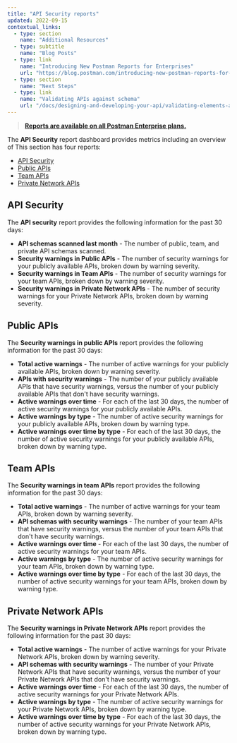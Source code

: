 ```yaml
---
title: "API Security reports"
updated: 2022-09-15
contextual_links:
  - type: section
    name: "Additional Resources"
  - type: subtitle
    name: "Blog Posts"
  - type: link
    name: "Introducing New Postman Reports for Enterprises"
    url: "https://blog.postman.com/introducing-new-postman-reports-for-enterprises/"
  - type: section
    name: "Next Steps"
  - type: link
    name: "Validating APIs against schema"
    url: "/docs/designing-and-developing-your-api/validating-elements-against-schema/"
---
```


> [**Reports are available on all Postman Enterprise plans.**](https://www.postman.com/pricing)

The **API Security** report dashboard provides metrics including an overview of <!-- TODO: fill this in --> This section has four reports:

* [API Security](#api-security)
* [Public APIs](#public-apis)
* [Team APIs](#team-apis)
* [Private Network APIs](#private-network-apis)

## API Security

The **API security** report provides the following information for the past 30 days:

* **API schemas scanned last month** - The number of public, team, and private API schemas scanned.
* **Security warnings in Public APIs** - The number of security warnings for your publicly available APIs, broken down by warning severity.
* **Security warnings in Team APIs** - The number of security warnings for your team APIs, broken down by warning severity.
* **Security warnings in Private Network APIs** - The number of security warnings for your Private Network APIs, broken down by warning severity.

## Public APIs

The **Security warnings in public APIs** report provides the following information for the past 30 days:

* **Total active warnings** - The number of active warnings for your publicly available APIs, broken down by warning severity.
* **APIs with security warnings** - The number of your publicly available APIs that have security warnings, versus the number of your publicly available APIs that don't have security warnings.
* **Active warnings over time** - For each of the last 30 days, the number of active security warnings for your publicly available APIs.
* **Active warnings by type** - The number of active security warnings for your publicly available APIs, broken down by warning type.
* **Active warnings over time by type** - For each of the last 30 days, the number of active security warnings for your publicly available APIs, broken down by warning type.

## Team APIs

The **Security warnings in team APIs** report provides the following information for the past 30 days:

* **Total active warnings** - The number of active warnings for your team APIs, broken down by warning severity.
* **API schemas with security warnings** - The number of your team APIs that have security warnings, versus the number of your team APIs that don't have security warnings.
* **Active warnings over time** - For each of the last 30 days, the number of active security warnings for your team APIs.
* **Active warnings by type** - The number of active security warnings for your team APIs, broken down by warning type.
* **Active warnings over time by type** - For each of the last 30 days, the number of active security warnings for your team APIs, broken down by warning type.

## Private Network APIs

The **Security warnings in Private Network APIs** report provides the following information for the past 30 days:

* **Total active warnings** - The number of active warnings for your Private Network APIs, broken down by warning severity.
* **API schemas with security warnings** - The number of your Private Network APIs that have security warnings, versus the number of your Private Network APIs that don't have security warnings.
* **Active warnings over time** - For each of the last 30 days, the number of active security warnings for your Private Network APIs.
* **Active warnings by type** - The number of active security warnings for your Private Network APIs, broken down by warning type.
* **Active warnings over time by type** - For each of the last 30 days, the number of active security warnings for your Private Network APIs, broken down by warning type.
